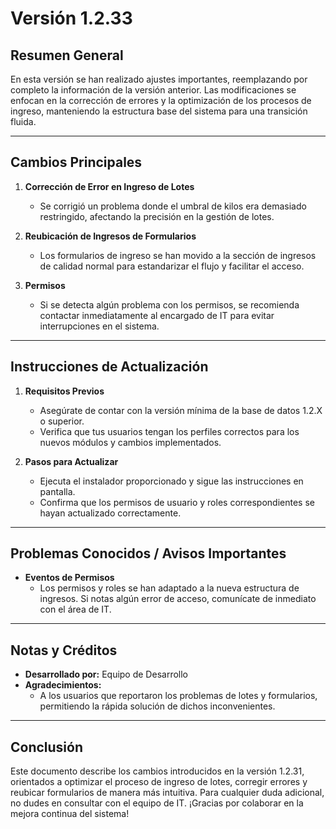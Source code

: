 # Versión 1.2.33

## Resumen General
En esta versión se han realizado ajustes importantes, reemplazando por completo la información de la versión anterior. Las modificaciones se enfocan en la corrección de errores y la optimización de los procesos de ingreso, manteniendo la estructura base del sistema para una transición fluida.

---

## Cambios Principales

1. **Corrección de Error en Ingreso de Lotes**  
   - Se corrigió un problema donde el umbral de kilos era demasiado restringido, afectando la precisión en la gestión de lotes.

2. **Reubicación de Ingresos de Formularios**  
   - Los formularios de ingreso se han movido a la sección de ingresos de calidad normal para estandarizar el flujo y facilitar el acceso.

3. **Permisos**  
   - Si se detecta algún problema con los permisos, se recomienda contactar inmediatamente al encargado de IT para evitar interrupciones en el sistema.

---

## Instrucciones de Actualización

1. **Requisitos Previos**  
   - Asegúrate de contar con la versión mínima de la base de datos 1.2.X o superior.  
   - Verifica que tus usuarios tengan los perfiles correctos para los nuevos módulos y cambios implementados.

2. **Pasos para Actualizar**  
   - Ejecuta el instalador proporcionado y sigue las instrucciones en pantalla.  
   - Confirma que los permisos de usuario y roles correspondientes se hayan actualizado correctamente.

---

## Problemas Conocidos / Avisos Importantes

- **Eventos de Permisos**  
  - Los permisos y roles se han adaptado a la nueva estructura de ingresos. Si notas algún error de acceso, comunícate de inmediato con el área de IT.

---

## Notas y Créditos

- **Desarrollado por:** Equipo de Desarrollo  
- **Agradecimientos:**  
  - A los usuarios que reportaron los problemas de lotes y formularios, permitiendo la rápida solución de dichos inconvenientes.

---

## Conclusión

Este documento describe los cambios introducidos en la versión 1.2.31, orientados a optimizar el proceso de ingreso de lotes, corregir errores y reubicar formularios de manera más intuitiva. Para cualquier duda adicional, no dudes en consultar con el equipo de IT. ¡Gracias por colaborar en la mejora continua del sistema!
